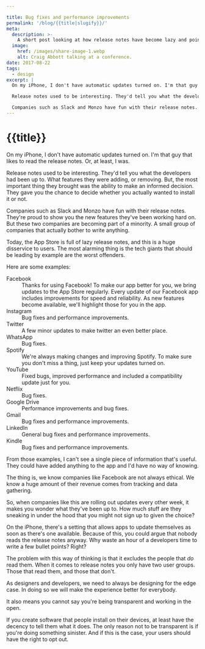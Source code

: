 ```yaml
---

title: Bug fixes and performance improvements
permalink: '/blog/{{title|slugify}}/'
meta:
  description: >-
    A short post looking at how release notes have become lazy and pointless.
  image:
    href: /images/share-image-1.webp
    alt: Craig Abbott talking at a conference.
date: 2017-08-22
tags:
  - design
excerpt: |
  On my iPhone, I don't have automatic updates turned on. I'm that guy that likes to read the release notes. Or, at least, I was.

  Release notes used to be interesting. They'd tell you what the developers had been up to. What features they were adding, or removing. But, the most important thing they brought was the ability to make an informed decision. They gave you the chance to decide whether you actually wanted to install it or not.

  Companies such as Slack and Monzo have fun with their release notes. They're proud to show you the new features they've been working hard on. But these two companies are becoming part of a minority. A small group of companies that actually bother to write anything.
---
```


# {{title}}

On my iPhone, I don't have automatic updates turned on. I'm that guy that likes to read the release notes. Or, at least, I was.

Release notes used to be interesting. They'd tell you what the developers had been up to. What features they were adding, or removing. But, the most important thing they brought was the ability to make an informed decision. They gave you the chance to decide whether you actually wanted to install it or not.

Companies such as Slack and Monzo have fun with their release notes. They're proud to show you the new features they've been working hard on. But these two companies are becoming part of a minority. A small group of companies that actually bother to write anything.

Today, the App Store is full of lazy release notes, and this is a huge disservice to users. The most alarming thing is the tech giants that should be leading by example are the worst offenders.

Here are some examples:

<dl>
  <dt>
    Facebook
  </dt>
  <dd>
    Thanks for using Facebook! To make our app better for you, we bring updates to the App Store regularly. Every update of our Facebook app includes improvements for speed and reliability. As new features become available, we'll highlight those for you in the app.
  </dd>

  <dt>
    Instagram
  </dt>
  <dd>
    Bug fixes and performance improvements.
  </dd>

  <dt>
    Twitter
  </dt>
  <dd>
    A few minor updates to make twitter an even better place.
  </dd>

  <dt>
    WhatsApp
  </dt>
  <dd>
    Bug fixes.
  </dd>

  <dt>
    Spotify
  </dt>
  <dd>
    We're always making changes and improving Spotify. To make sure you don't miss a thing, just keep your updates turned on.
  </dd>

  <dt>
    YouTube
  </dt>
  <dd>
    Fixed bugs, improved performance and included a compatibility update just for you.
  </dd>

  <dt>
    Netflix
  </dt>
  <dd>
    Bug fixes.
  </dd>

  <dt>
  </dt>
  <dd>
  </dd>

  <dt>
  </dt>
  <dd>
  </dd>

  <dt>
    Google Drive
  </dt>
  <dd>
    Performance improvements and bug fixes.
  </dd>

  <dt>
    Gmail
  </dt>
  <dd>
    Bug fixes and performance improvements.
  </dd>

  <dt>
    LinkedIn
  </dt>
  <dd>
    General bug fixes and performance improvements.
  </dd>

  <dt>
    Kindle
  </dt>
  <dd>
    Bug fixes and performance improvements.
  </dd>
</dl>

From those examples, I can't see a single piece of information that's useful. They could have added anything to the app and I'd have no way of knowing.

The thing is, we know companies like Facebook are not always ethical. We know a huge amount of their revenue comes from tracking and data gathering. 

So, when companies like this are rolling out updates every other week, it makes you wonder what they've been up to. How much stuff are they sneaking in under the hood that you might not sign up to given the choice?

On the iPhone, there's a setting that allows apps to update themselves as soon as there's one available. Because of this, you could argue that nobody reads the release notes anyway. Why waste an hour of a developers time to write a few bullet points? Right?

The problem with this way of thinking is that it excludes the people that *do* read them. When it comes to release notes you only have two user groups. Those that read them, and those that don't.

As designers and developers, we need to always be designing for the edge case. In doing so we will make the experience better for everybody. 

It also means you cannot say you're being transparent and working in the open.

If you create software that people install on their devices, at least have the decency to tell them what it does. The only reason not to be transparent is if you're doing something sinister. And if this is the case, your users should have the right to opt out.
